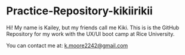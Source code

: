 # Practice-Repository-kikiirikii
Hi!
My name is Kailey, but my friends call me Kiki. This is is the GitHub Repository for my work with the UX/UI boot camp at Rice University.

You can contact me at:
k.moore2242@gmail.com
